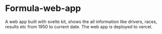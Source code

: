 # Formula-web-app

A web app built with svelte kit, shows the all information like drivers, races, results etc from 1950 to current date.
The web app is deployed to vercel.
